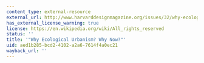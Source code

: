 ```yaml
---
content_type: external-resource
external_url: http://www.harvarddesignmagazine.org/issues/32/why-ecological-urbanism-why-now
has_external_license_warning: true
license: https://en.wikipedia.org/wiki/All_rights_reserved
status: ''
title: '"Why Ecological Urbanism? Why Now?"'
uid: aed1b285-bcd2-4102-a2a6-7614f4a0ec21
wayback_url: ''
---
```

